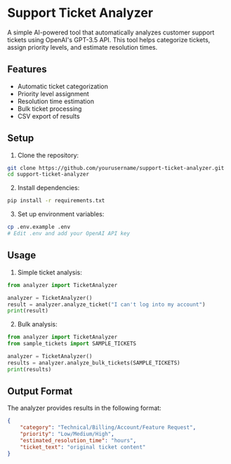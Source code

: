 
 # Support Ticket Analyzer

A simple AI-powered tool that automatically analyzes customer support tickets using OpenAI's GPT-3.5 API. This tool helps categorize tickets, assign priority levels, and estimate resolution times.

## Features
- Automatic ticket categorization
- Priority level assignment
- Resolution time estimation
- Bulk ticket processing
- CSV export of results

## Setup

1. Clone the repository:
```bash
git clone https://github.com/yourusername/support-ticket-analyzer.git
cd support-ticket-analyzer
```

2. Install dependencies:
```bash
pip install -r requirements.txt
```

3. Set up environment variables:
```bash
cp .env.example .env
# Edit .env and add your OpenAI API key
```

## Usage

1. Simple ticket analysis:
```python
from analyzer import TicketAnalyzer

analyzer = TicketAnalyzer()
result = analyzer.analyze_ticket("I can't log into my account")
print(result)
```

2. Bulk analysis:
```python
from analyzer import TicketAnalyzer
from sample_tickets import SAMPLE_TICKETS

analyzer = TicketAnalyzer()
results = analyzer.analyze_bulk_tickets(SAMPLE_TICKETS)
print(results)
```

## Output Format
The analyzer provides results in the following format:
```json
{
    "category": "Technical/Billing/Account/Feature Request",
    "priority": "Low/Medium/High",
    "estimated_resolution_time": "hours",
    "ticket_text": "original ticket content"
}
```


